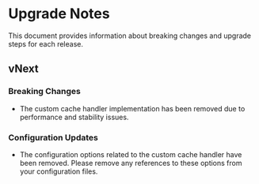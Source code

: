 # Upgrade Notes

This document provides information about breaking changes and upgrade steps for each release.

## vNext

### Breaking Changes

*   The custom cache handler implementation has been removed due to performance and stability issues.

### Configuration Updates

*   The configuration options related to the custom cache handler have been removed. Please remove any references to these options from your configuration files.

